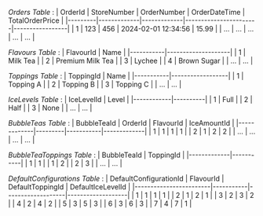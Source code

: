 _Orders Table_ :
| OrderId | StoreNumber | OrderNumber | OrderDateTime        | TotalOrderPrice |
|---------|-------------|-------------|-----------------------|-----------------|
| 1       | 123         | 456         | 2024-02-01 12:34:56  | 15.99           |
| ...     | ...         | ...         | ...                   | ...             |

_Flavours Table_ :
| FlavourId | Name               |
|-----------|--------------------|
| 1         | Milk Tea           |
| 2         | Premium Milk Tea   |
| 3         | Lychee             |
| 4         | Brown Sugar        |
| ...       | ...                |

_Toppings Table_ :
| ToppingId | Name             |
|-----------|------------------|
| 1         | Topping A        |
| 2         | Topping B        |
| 3         | Topping C        |
| ...       | ...              |

_IceLevels Table_ :
| IceLevelId | Level    |
|------------|----------|
| 1          | Full     |
| 2          | Half     |
| 3          | None     |
| ...        | ...      |

_BubbleTeas Table_ :
| BubbleTeaId | OrderId | FlavourId | IceAmountId |
|-------------|---------|-----------|-------------|
| 1           | 1       | 1         | 1           |
| 2           | 1       | 2         | 2           |
| ...         | ...     | ...       | ...         |

_BubbleTeaToppings Table_ :
| BubbleTeaId | ToppingId |
|-------------|-----------|
| 1           | 1         |
| 1           | 2         |
| 2           | 3         |
| ...         | ...       |

_DefaultConfigurations Table_ :
| DefaultConfigurationId | FlavourId | DefaultToppingId | DefaultIceLevelId |
|------------------------|-----------|-------------------|-------------------|
| 1                      | 1         | 1                 | 1                 |
| 2                      | 1         | 2                 | 1                 |
| 3                      | 2         | 3                 | 2                 |
| 4                      | 2         | 4                 | 2                 |
| 5                      | 3         | 5                 | 3                 |
| 6                      | 3         | 6                 | 3                 |
| 7                      | 4         | 7                 | 1                 |
